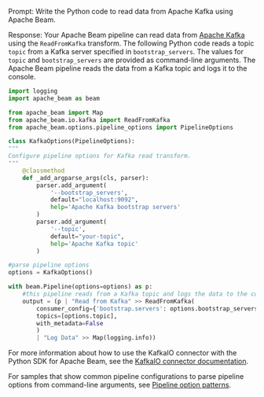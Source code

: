Prompt:
Write the Python code to read data from Apache Kafka using Apache Beam.

Response:
Your Apache Beam pipeline can read data from [Apache Kafka](https://kafka.apache.org/) using the `ReadFromKafka` transform. The following Python code reads a topic `topic` from a Kafka server specified in `bootstrap_servers`. The values for `topic` and `bootstrap_servers` are provided as command-line arguments. The Apache Beam pipeline reads the data from a Kafka topic and logs it to the console.

```python
import logging
import apache_beam as beam

from apache_beam import Map
from apache_beam.io.kafka import ReadFromKafka
from apache_beam.options.pipeline_options import PipelineOptions

class KafkaOptions(PipelineOptions):
"""
Configure pipeline options for Kafka read transform.
"""
    @classmethod
    def _add_argparse_args(cls, parser):
        parser.add_argument(
            '--bootstrap_servers',
            default="localhost:9092",
            help='Apache Kafka bootstrap servers'
        )
        parser.add_argument(
            '--topic',
            default="your-topic",
            help='Apache Kafka topic'
        )

#parse pipeline options
options = KafkaOptions()

with beam.Pipeline(options=options) as p:
    #this pipeline reads from a Kafka topic and logs the data to the console
    output = (p | "Read from Kafka" >> ReadFromKafka(
        consumer_config={'bootstrap.servers': options.bootstrap_servers},
        topics=[options.topic],
        with_metadata=False
        )
        | "Log Data" >> Map(logging.info))
```
For more information about how to use the KafkaIO connector with the Python SDK for Apache Beam, see the [KafkaIO connector documentation](https://beam.apache.org/releases/pydoc/current/apache_beam.io.kafka.html).

For samples that show common pipeline configurations to parse pipeline options from command-line arguments, see [Pipeline option patterns](https://beam.apache.org/documentation/patterns/pipeline-options/).
